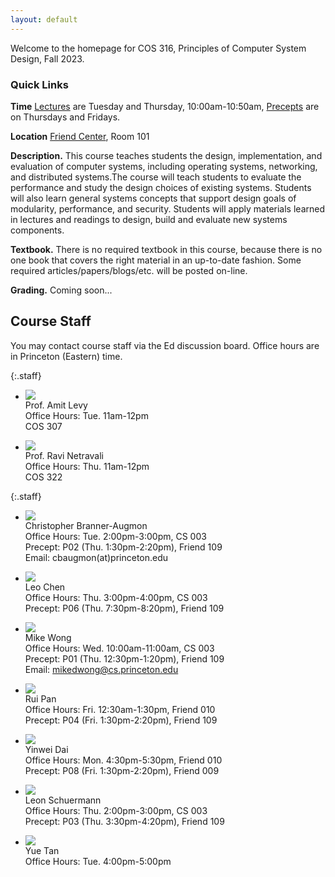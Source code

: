 ```yaml
---
layout: default
---
```


Welcome to the homepage for COS 316, Principles of Computer System
Design, Fall 2023.

### Quick Links

**Time** [Lectures](lectures) are Tuesday and Thursday, 10:00am-10:50am, [Precepts](precepts) are on Thursdays and Fridays.

**Location** [Friend Center](https://api.princeton.edu/campus-map/link?id=0616), Room 101

**Description.** This course teaches students the design,
implementation, and evaluation of computer systems, including operating
systems, networking, and distributed systems.The course will teach
students to evaluate the performance and study the design choices of
existing systems. Students will also learn general systems concepts that
support design goals of modularity, performance, and security. Students
will apply materials learned in lectures and readings to design, build
and evaluate new systems components.

**Textbook.** There is no required textbook in this course, because
there is no one book that covers the right material in an up-to-date
fashion. Some required articles/papers/blogs/etc. will be posted
on-line.

**Grading.** Coming soon... <!--Programming assigments 60%, Problem Sets 20%, Final Project 20%.-->

## Course Staff

You may contact course staff via the Ed discussion board. Office hours are in
Princeton (Eastern) time.

{:.staff}
* ![](images/staff/amit-levy.jpg)\
Prof. Amit Levy\
Office Hours:
Tue. 11am-12pm\
COS 307

* ![](images/staff/ravi-netravali.jpg)\
Prof. Ravi Netravali\
Office Hours:
Thu. 11am-12pm\
COS 322


{:.staff}

* ![](images/staff/christopher-branner-augmon.jpg)\
Christopher Branner-Augmon\
Office Hours:
Tue. 2:00pm-3:00pm, CS 003\
Precept: P02 (Thu. 1:30pm-2:20pm), Friend 109\
Email: cbaugmon(at)princeton.edu

* ![](images/staff/leo-chen.jfif)\
Leo Chen\
Office Hours:
Thu. 3:00pm-4:00pm, CS 003\
Precept: P06 (Thu. 7:30pm-8:20pm), Friend 109

* ![](images/staff/mike-wong.jpg)\
Mike Wong\
Office Hours:
Wed. 10:00am-11:00am, CS 003\
Precept: P01 (Thu. 12:30pm-1:20pm), Friend 109\
Email: mikedwong@cs.princeton.edu

* ![](images/staff/rui-pan.jpg)\
Rui Pan\
Office Hours:
Fri. 12:30am-1:30pm, Friend 010\
Precept: P04 (Fri. 1:30pm-2:20pm), Friend 109

* ![](images/staff/yinwei-dai.png)\
Yinwei Dai\
Office Hours:
Mon. 4:30pm-5:30pm, Friend 010\
Precept: P08 (Fri. 1:30pm-2:20pm), Friend 009

* ![](images/staff/leon-schuermann.jpg)\
Leon Schuermann\
Office Hours:
Thu. 2:00pm-3:00pm, CS 003\
Precept: P03 (Thu. 3:30pm-4:20pm), Friend 109

* ![](images/staff/yue-tan.jpg)\
Yue Tan\
Office Hours:
Tue. 4:00pm-5:00pm

